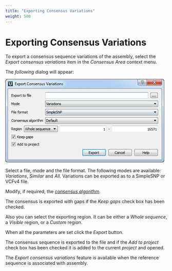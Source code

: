 ```yaml
---
title: "Exporting Consensus Variations"
weight: 500
---
```



# Exporting Consensus Variations

To export a consensus sequence variations of the assembly, select the _Export consensus_ _variations_ item in the _Consensus Area_ context menu.

The _following_ dialog will appear:


![](/images/65929848/65929849.png)

Select a file, mode and the file format. The following modes are available: _Variations_, _Similar_ and _All_. Variations can be exported as to a SimpleSNP or VCFv4 file.

Modify, if required, the [_consensus algorithm_](consensus-sequence.md).

The consensus is exported with gaps if the _Keep gaps_ check box has been checked.

Also you can select the exporting region. It can be either a _Whole sequence_, a _Visible_ region, or a _Custom_ region.

When all the parameters are set click the _Export_ button.

The consensus sequence is exported to the file and if the _Add to project_ check box has been checked it is added to the current _project_ and opened.

The _Export consensus variations_ feature is available when the reference sequence is associated with assembly.
